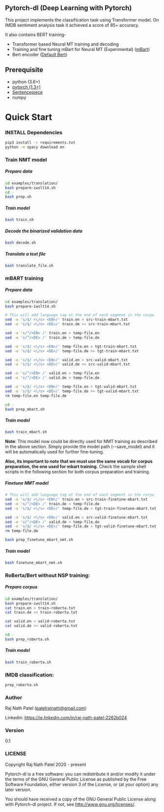 ## Pytorch-dl (Deep Learning with Pytorch)
This project implements the classification task using Transformer model. On IMDB sentiment analysis task it achieved a score of 85+ accuracy.

It also contains BERT training- 
* Transformer based Neural MT training and decoding
* Training and fine tuning mBart for Neural MT (Experimental) ([mBart](https://arxiv.org/pdf/2001.08210.pdf)) 
* Bert encoder ([Default Bert](https://arxiv.org/pdf/1810.04805.pdf))

## Prerequisite
- python (3.6+)
- [pytorch (1.3+)](https://pytorch.org/get-started/locally/)
- [Sentencepiece](https://github.com/google/sentencepiece)
- numpy

# Quick Start
### INSTALL Dependencies
```bash
pip3 install -r requirements.txt
python -m spacy download en
```

### Train NMT model

##### Prepare data
```bash
cd examples/translation/
bash prepare-iwslt14.sh
cd -
bash prep.sh
```

##### Train model
```bash
bash train.sh
```
##### Decode the binarized validation data
```bash
bash decode.sh
```

##### Translate a text file
```bash
bash translate_file.sh
```

### mBART training
##### Prepare data
```bash
cd examples/translation/
bash prepare-iwslt14.sh

# This will add language tag at the end of each segment in the corpu
sed -e 's/$/ <\/s> <EN>/' train.en > src-train-mbart.txt
sed -e 's/$/ <\/s> <DE>/' train.de >> src-train-mbart.txt

sed -e 's/^/<EN> /' train.en > temp-file.en
sed -e 's/^/<DE> /' train.de > temp-file.de

sed -e 's/$/ <\/s> <EN>/' temp-file.en > tgt-train-mbart.txt
sed -e 's/$/ <\/s> <DE>/' temp-file.de >> tgt-train-mbart.txt

sed -e 's/$/ <\/s> <EN>/' valid.en > src-valid-mbart.txt
sed -e 's/$/ <\/s> <DE>/' valid.de >> src-valid-mbart.txt

sed -e 's/^/<EN> /' valid.en > temp-file.en
sed -e 's/^/<DE> /' valid.de > temp-file.de

sed -e 's/$/ <\/s> <EN>/' temp-file.en > tgt-valid-mbart.txt
sed -e 's/$/ <\/s> <DE>/' temp-file.de >> tgt-valid-mbart.txt
rm temp-file.en temp-file.de

cd -
bash prep_mbart.sh
```

##### Train model
```bash
bash train_mbart.sh
```
**Note**: This model now could be directly used for NMT training as 
described in the above section. Simply provide the model path (--save_model) and it will 
be automatically used for further fine-tuning. 

**Also, its important to note that we must use the same vocab for corpus preparation, 
the one used for mbart training.** 
Check the sample shell scripts in the following section for both 
corpus preparation and training. 

##### Finetune NMT model

```bash
# This will add language tag at the end of each segment in the corpu
sed -e 's/$/ <\/s> <EN>/' train.en > src-train-finetune-mbart.txt
sed -e 's/^/<DE> /' train.de > temp-file.de
sed -e 's/$/ <\/s> <DE>/' temp-file.de > tgt-train-finetune-mbart.txt

sed -e 's/$/ <\/s> <EN>/' valid.en > src-valid-finetune-mbart.txt
sed -e 's/^/<DE> /' valid.de > temp-file.de
sed -e 's/$/ <\/s> <DE>/' temp-file.de > tgt-valid-finetune-mbart.txt
rm temp-file.de

bash prep_finetune_mbart_nmt.sh
```

##### Train model
```bash
bash finetune_mbart_nmt.sh
```

### RoBerta/Bert without NSP training:
##### Prepare corpus 
```bash
cd examples/translation/
bash prepare-iwslt14.sh
cat train.en > train-roberta.txt
cat train.de >> train-roberta.txt

cat valid.en > valid-roberta.txt
cat valid.de >> valid-roberta.txt

cd -
bash prep_roberta.sh
```
##### Train model
```bash
bash train_roberta.sh
```

### IMDB classification:
```bash
prep_roberta.sh

```


### Author
Raj Nath Patel (patelrajnath@gmail.com)

Linkedin: https://ie.linkedin.com/in/raj-nath-patel-2262b024

### Version
0.1

### LICENSE
Copyright Raj Nath Patel 2020 - present

Pytorch-dl is a free software: you can redistribute it and/or modify it under the terms of the GNU General Public 
License as published by the Free Software Foundation, either version 3 of the License, or (at your option) any 
later version.

You should have received a copy of the GNU General Public License along with Pytorch-dl project. 
If not, see http://www.gnu.org/licenses/.
